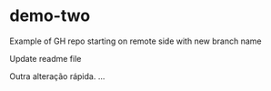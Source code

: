 # demo-two
Example of GH repo starting on remote side with new branch name

Update readme file

Outra alteração rápida.
...

